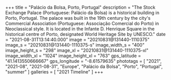 +++
title = "Palácio da Bolsa, Porto, Portugal"
description = "The Stock Exchange Palace (Portuguese: Palácio da Bolsa) is a historical building in Porto, Portugal. The palace was built in the 19th century by the city's Commercial Association (Portuguese: Associação Comercial do Porto) in Neoclassical style. It is located in the Infante D. Henrique Square in the historical centre of Porto, designated World Heritage Site by UNESCO."
date = "2021-08-31T13:14:40.000"
image = "20210831@131440-1110375"
image_s = "20210831@131440-1110375-s"
image_width_s = "400"
image_height_s = "298"
image_xl = "20210831@131440-1110375-xl"
image_width_xl = "1024"
image_height_xl = "763"
gps_latitude = "41.1413550666667"
gps_longitude = "-8.61579635"
phototags = [ "2021", "2021-08", "2021-08-31", "Europe", "Palácio da Bolsa", "Porto", "Portugal", "summer" ]
galleries = [ "2021 Timeline" ]
+++
